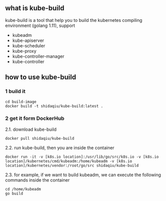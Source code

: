 ## what is kube-build

kube-build is a tool that help you to build the kubernetes compiling environment (golang 1.11), support

- kubeadm
- kube-apiserver
- kube-scheduler
- kube-proxy
- kube-controller-manager
- kube-controller


## how to use kube-build

### 1 build it

```
cd build-image
docker build -t shidaqiu/kube-build:latest .
```

### 2 get it form DockerHub

2.1. download kube-build

```
docker pull shidaqiu/kube-build
```

2.2. run kube-build, then you are inside the container

```
docker run -it -v [k8s.io location]:/usr/lib/go/src/k8s.io -v [k8s.io location]/kubernetes/cmd/kubeadm:/home/kubeadm -v [k8s.io location]/kubernetes/vendor:/root/go/src shidaqiu/kube-build
```

2.3. for example, if we want to build kubeadm, we can execute the following commands inside the container

```
cd /home/kubeadm
go build
```
